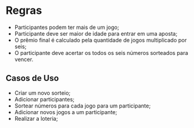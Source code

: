 # Regras

- Participantes podem ter mais de um jogo;
- Participante deve ser maior de idade para entrar em uma aposta;
- O prêmio final é calculado pela quantidade de jogos multiplicado por seis;
- O participante deve acertar os todos os seis números sorteados para vencer.

## Casos de Uso

- Criar um novo sorteio;
- Adicionar participantes;
- Sortear números para cada jogo para um participante;
- Adicionar novos jogos a um participante;
- Realizar a loteria;
